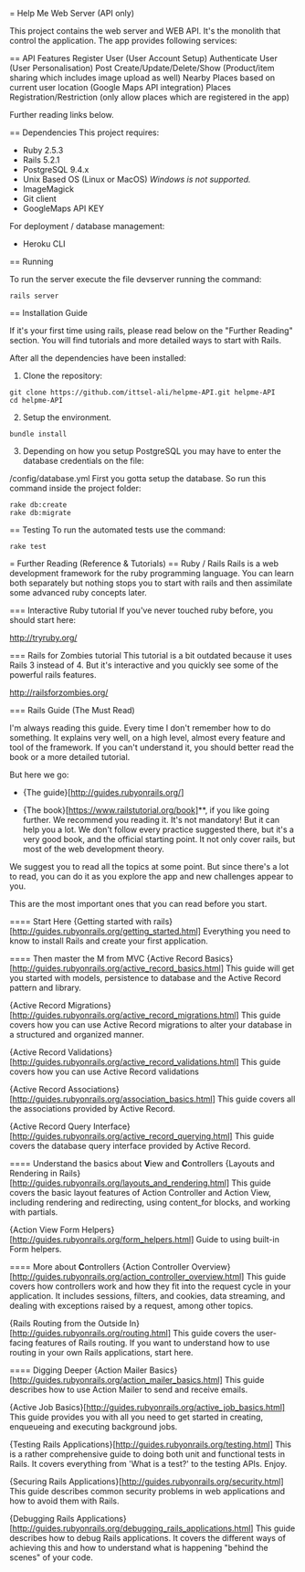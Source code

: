 = Help Me Web Server (API only)

This project contains the web server and WEB API. It's the monolith that control
the application. The app provides following services:

== API Features
Register User (User Account Setup)
Authenticate User (User Personalisation)
Post Create/Update/Delete/Show (Product/item sharing which includes image upload as well)
Nearby Places based on current user location (Google Maps API integration)
Places Registration/Restriction (only allow places which are registered in the app)

Further reading links below.

== Dependencies
This project requires:

* Ruby 2.5.3
* Rails 5.2.1
* PostgreSQL 9.4.x
* Unix Based OS (Linux or MacOS) *Windows is not supported.*
* ImageMagick
* Git client
* GoogleMaps API KEY

For deployment / database management:
* Heroku CLI


== Running

To run the server execute the file devserver running the command:
```
rails server
```

== Installation Guide

If it's your first time using rails, please read below on the "Further Reading" section.
You will find tutorials and more detailed ways to start with Rails.

After all the dependencies have been installed:

1) Clone the repository:

```
git clone https://github.com/ittsel-ali/helpme-API.git helpme-API
cd helpme-API
```

2) Setup the environment.

```
bundle install
```

3) Depending on how you setup PostgreSQL you may have to enter the database credentials on the file:

/config/database.yml
First you gotta setup the database. So run this command inside the project folder:

```
rake db:create
rake db:migrate
```

== Testing
To run the automated tests use the command:

```
rake test
```

= Further Reading (Reference & Tutorials)
== Ruby / Rails
Rails is a web development framework for the ruby programming language. You can learn
both separately but nothing stops you to start with rails and then assimilate some
advanced ruby concepts later.

=== Interactive Ruby tutorial
If you've never touched ruby before, you should start here:

http://tryruby.org/


=== Rails for Zombies tutorial
This tutorial is a bit outdated because it uses Rails 3 instead of 4. But it's  interactive and you
quickly see some of the powerful rails features.

http://railsforzombies.org/

=== Rails Guide (The Must Read)

I'm always reading this guide. Every time I don't remember how to do something.
It explains very well, on a high level, almost every feature and tool of the framework.
If you can't understand it, you should better read the book or a more detailed tutorial.

But here we go:

* {The guide}[http://guides.rubyonrails.org/]

* {The book}[https://www.railstutorial.org/book]**, if you like going further.
We recommend you reading it. It's not mandatory! But it can help you a lot.
We don't follow every practice suggested there, but it's a very good book, and
the official starting point. It not only cover rails, but most of the web development theory.

We suggest you to read all the topics at some point. But since there's a lot to read,
you can do it as you explore the app and new challenges appear to you.

This are the most important ones that you can read before you start.

==== Start Here
{Getting started with rails}[http://guides.rubyonrails.org/getting_started.html]
Everything you need to know to install Rails and create your first application.

==== Then master the M from MVC
{Active Record Basics}[http://guides.rubyonrails.org/active_record_basics.html]
This guide will get you started with models, persistence to database and the Active Record pattern and library.

{Active Record Migrations}[http://guides.rubyonrails.org/active_record_migrations.html]
This guide covers how you can use Active Record migrations to alter your database in a structured and organized manner.

{Active Record Validations}[http://guides.rubyonrails.org/active_record_validations.html]
This guide covers how you can use Active Record validations

{Active Record Associations}[http://guides.rubyonrails.org/association_basics.html]
This guide covers all the associations provided by Active Record.

{Active Record Query Interface}[http://guides.rubyonrails.org/active_record_querying.html]
This guide covers the database query interface provided by Active Record.


==== Understand the basics about **V**iew and **C**ontrollers
{Layouts and Rendering in Rails}[http://guides.rubyonrails.org/layouts_and_rendering.html]
This guide covers the basic layout features of Action Controller and Action View, including rendering and redirecting, using content_for blocks, and working with partials.

{Action View Form Helpers}[http://guides.rubyonrails.org/form_helpers.html]
Guide to using built-in Form helpers.

==== More about  **C**ontrollers
{Action Controller Overview}[http://guides.rubyonrails.org/action_controller_overview.html]
This guide covers how controllers work and how they fit into the request cycle in your application. It includes sessions, filters, and cookies, data streaming, and dealing with exceptions raised by a request, among other topics.

{Rails Routing from the Outside In}[http://guides.rubyonrails.org/routing.html]
This guide covers the user-facing features of Rails routing. If you want to understand how to use routing in your own Rails applications, start here.

==== Digging Deeper
{Action Mailer Basics}[http://guides.rubyonrails.org/action_mailer_basics.html]
This guide describes how to use Action Mailer to send and receive emails.

{Active Job Basics}[http://guides.rubyonrails.org/active_job_basics.html]
This guide provides you with all you need to get started in creating, enqueueing and executing background jobs.

{Testing Rails Applications}[http://guides.rubyonrails.org/testing.html]
This is a rather comprehensive guide to doing both unit and functional tests in Rails. It covers everything from 'What is a test?' to the testing APIs. Enjoy.

{Securing Rails Applications}[http://guides.rubyonrails.org/security.html]
This guide describes common security problems in web applications and how to avoid them with Rails.

{Debugging Rails Applications}[http://guides.rubyonrails.org/debugging_rails_applications.html]
This guide describes how to debug Rails applications. It covers the different ways of achieving this and how to understand what is happening "behind the scenes" of your code.
